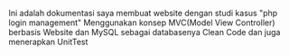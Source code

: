 Ini adalah dokumentasi saya membuat website dengan studi kasus "php login management" 
Menggunakan konsep MVC(Model View Controller) berbasis Website dan MySQL sebagai databasenya
Clean Code dan juga menerapkan UnitTest
